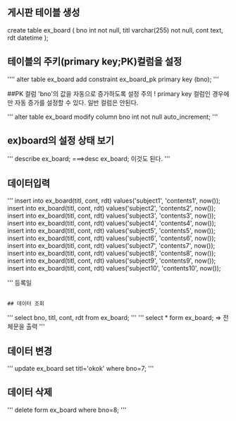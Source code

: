 
## 게시판 테이블 생성

create table ex_board (
    bno int not null,
    titl varchar(255) not null,
    cont text,
    rdt datetime
 );
 
 
 ## 테이블의 주키(primary key;PK)컬럼을 설정
 ''''
 alter table ex_board
    add constraint ex_board_pk primary key (bno);
 '''
 
 ##PK 컬럼 'bno'의 값을 자동으로 증가하도록 설정
 주의 ! primary key 컬럼인 경우에만 자동 증가를 설정할 수 있다. 일반 컬럼은 안된다.
 
 '''
 alter table ex_board
 modify column bno int  not null auto_increment;
 '''
 
 ## ex)board의 설정 상태 보기 
'''
describe ex_board;
===>desc ex_board; 이것도 된다.
'''

## 데이터입력
'''
insert into ex_board(titl, cont, rdt) values('subject1', 'contents1', now());
insert into ex_board(titl, cont, rdt) values('subject2', 'contents2', now());
insert into ex_board(titl, cont, rdt) values('subject3', 'contents3', now());
insert into ex_board(titl, cont, rdt) values('subject4', 'contents4', now());
insert into ex_board(titl, cont, rdt) values('subject5', 'contents5', now());
insert into ex_board(titl, cont, rdt) values('subject6', 'contents6', now());
insert into ex_board(titl, cont, rdt) values('subject7', 'contents7', now());
insert into ex_board(titl, cont, rdt) values('subject8', 'contents8', now());
insert into ex_board(titl, cont, rdt) values('subject9', 'contents9', now());
insert into ex_board(titl, cont, rdt) values('subject10', 'contents10', now());

'''
                                                                                                                                                                                  등록일
                                                                                                                                                                                  
                                                                                                                                                                                  ## 데이터 조회
                                                                                                                                                                                  
'''
select bno, titl, cont, rdt from ex_board;                                                                                                                                                                               '''
'''
select * form ex_board; => 전체문을 출력
'''

## 데이터 변경 
''' 
update ex_board set titl='okok' where bno=7;
'''

## 데이터 삭제
'''
delete form ex_board where bno=8;
'''
 